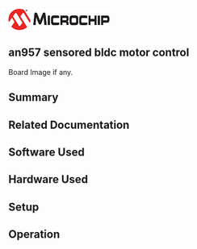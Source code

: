 ![image](images/microchip.jpg) 

## an957 sensored bldc motor control

Board Image if any.

## Summary


## Related Documentation


## Software Used 


## Hardware Used


## Setup


## Operation



